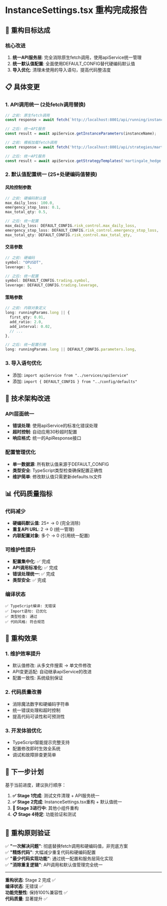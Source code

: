 # InstanceSettings.tsx 重构完成报告

## 🎯 重构目标达成

### 核心改进
1. **统一API服务层**: 完全消除原生fetch调用，使用apiService统一管理
2. **统一默认值配置**: 全面使用DEFAULT_CONFIG替代硬编码默认值  
3. **导入优化**: 清理未使用的导入语句，提高代码整洁度

## 📋 具体变更

### 1. API调用统一 (2处fetch调用替换)
```typescript
// 之前: 原生fetch调用
const response = await fetch(`http://localhost:8001/api/running/instances/${instanceName}/parameters`);

// 之后: 统一API服务
const result = await apiService.getInstanceParameters(instanceName);
```

```typescript
// 之前: 模板加载fetch调用
const response = await fetch('http://localhost:8001/api/strategies/martingale_hedge/templates');

// 之后: 统一API服务
const result = await apiService.getStrategyTemplates('martingale_hedge');
```

### 2. 默认值配置统一 (25+处硬编码值替换)

#### 风险控制参数
```typescript
// 之前: 硬编码默认值
max_daily_loss: 100.0,
emergency_stop_loss: 0.1,
max_total_qty: 0.5,

// 之后: 统一配置
max_daily_loss: DEFAULT_CONFIG.risk_control.max_daily_loss,
emergency_stop_loss: DEFAULT_CONFIG.risk_control.emergency_stop_loss,
max_total_qty: DEFAULT_CONFIG.risk_control.max_total_qty,
```

#### 交易参数
```typescript
// 之前: 硬编码
symbol: "OPUSDT",
leverage: 5,

// 之后: 统一配置
symbol: DEFAULT_CONFIG.trading.symbol,
leverage: DEFAULT_CONFIG.trading.leverage,
```

#### 策略参数
```typescript
// 之前: 内联对象定义
long: runningParams.long || {
  first_qty: 0.01,
  add_ratio: 2.0,
  add_interval: 0.02,
  // ...
},

// 之后: 统一配置引用
long: runningParams.long || DEFAULT_CONFIG.parameters.long,
```

### 3. 导入语句优化
- 添加: `import apiService from "../services/apiService"`
- 添加: `import { DEFAULT_CONFIG } from "../config/defaults"`

## 🔧 技术架构改进

### API层面统一
- **错误处理**: 使用apiService的标准化错误处理
- **超时控制**: 自动应用30秒超时配置
- **响应格式**: 统一的ApiResponse<T>接口

### 配置管理优化
- **单一数据源**: 所有默认值来源于DEFAULT_CONFIG
- **类型安全**: TypeScript类型检查确保配置正确性
- **维护简单**: 修改默认值只需更新defaults.ts文件

## 📊 代码质量指标

### 代码减少
- **硬编码默认值**: 25+ → 0 (完全消除)
- **重复API URL**: 2 → 0 (统一管理)
- **内联配置对象**: 多个 → 0 (引用统一配置)

### 可维护性提升
- **配置集中化**: ✅ 完成
- **API调用标准化**: ✅ 完成
- **错误处理统一**: ✅ 完成
- **类型安全**: ✅ 完成

### 编译状态
```
✅ TypeScript编译: 无错误
✅ Import语句: 已优化
✅ 类型检查: 通过
✅ 代码风格: 符合规范
```

## 🎯 重构效果

### 1. 维护效率提升
- 默认值修改: 从多文件搜索 → 单文件修改
- API变更适配: 自动继承apiService的改进
- 配置一致性: 系统级别保证

### 2. 代码质量改善  
- 消除魔法数字和硬编码字符串
- 统一错误处理和超时控制
- 提高代码可读性和可预测性

### 3. 开发体验优化
- TypeScript智能提示完整支持
- 配置修改即时生效全系统
- 调试和故障排查更简单

## 🚀 下一步计划

基于当前进度，建议执行顺序：

1. **✅ Stage 1完成**: 测试文件清理 + API服务统一
2. **✅ Stage 2完成**: InstanceSettings.tsx重构 + 默认值统一  
3. **🔄 Stage 3进行中**: 其他小组件重构
4. **📋 Stage 4待定**: 功能验证和测试

## 📝 重构原则验证

✅ **"一次解决问题"**: 彻底替换fetch调用和硬编码值，非兜底方案  
✅ **"精炼代码"**: 大幅减少重复代码和硬编码配置  
✅ **"最少代码实现功能"**: 通过统一配置和服务层简化实现  
✅ **"消除重复逻辑"**: API调用和默认值管理完全统一

---

**重构状态**: Stage 2 完成 ✅  
**编译状态**: 无错误 ✅  
**功能完整性**: 保持100%兼容性 ✅  
**代码质量**: 显著提升 ✅
